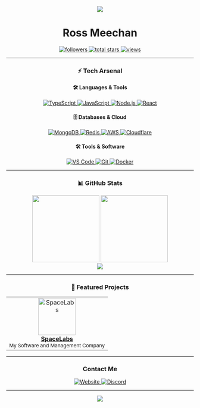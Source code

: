 <div align="center">
  <img src="https://capsule-render.vercel.app/api?type=waving&color=F54927&height=100&section=header"/>
</div>


# <div align="center">Ross Meechan</div>

<div align="center">
  <a href="https://github.com/rossmeechan?tab=followers">
    <img alt="followers" title="Follow me on Github" src="https://custom-icon-badges.demolab.com/github/followers/rossmeechan?color=F54927&labelColor=F54927&style=for-the-badge&logo=person-add&label=Follow&logoColor=white"/>
  </a>
  <a href="https://github.com/rossmeechan?tab=repositories&sort=stargazers">
    <img alt="total stars" title="Total stars on GitHub" src="https://custom-icon-badges.demolab.com/github/stars/rossmeechan?color=F54927&style=for-the-badge&labelColor=F54927&logo=star"/>
  </a>
  <a href="https://komarev.com/ghpvc/?username=rossmeechan&color=F54927&style=for-the-badge">
    <img alt="views" title="GitHub profile views" src="https://komarev.com/ghpvc/?username=rossmeechan&color=F54927&style=for-the-badge"/>
  </a>
</div>

---

### <div align="center">⚡ Tech Arsenal</div>

<div align="center">
  
  #### 🛠️ Languages & Tools
  
  <a href="https://www.typescriptlang.org/">
    <img src="https://img.shields.io/badge/TypeScript-3178C6?style=flat-square&logo=typescript&logoColor=white&labelColor=3178C6" alt="TypeScript"/>
  </a>
  <a href="https://developer.mozilla.org/en-US/docs/Web/JavaScript">
    <img src="https://img.shields.io/badge/JavaScript-F7DF1E?style=flat-square&logo=javascript&logoColor=black&labelColor=F7DF1E" alt="JavaScript"/>
  </a>
  <a href="https://nodejs.org/">
    <img src="https://img.shields.io/badge/Node.js-339933?style=flat-square&logo=nodedotjs&logoColor=white&labelColor=339933" alt="Node.js"/>
  </a>
  <a href="https://reactjs.org/">
    <img src="https://img.shields.io/badge/React-61DAFB?style=flat-square&logo=react&logoColor=black&labelColor=61DAFB" alt="React"/>
  </a>
  
  #### 🗄️ Databases & Cloud
  
  <a href="https://www.mongodb.com/">
    <img src="https://img.shields.io/badge/MongoDB-47A248?style=flat-square&logo=mongodb&logoColor=white&labelColor=47A248" alt="MongoDB"/>
  </a>
  <a href="https://redis.io/">
    <img src="https://img.shields.io/badge/Redis-DC382D?style=flat-square&logo=redis&logoColor=white&labelColor=DC382D" alt="Redis"/>
  </a>
  <a href="https://aws.amazon.com/">
    <img src="https://img.shields.io/badge/AWS-232F3E?style=flat-square&logo=amazonaws&logoColor=white&labelColor=232F3E" alt="AWS"/>
  </a>
  <a href="https://www.cloudflare.com/">
    <img src="https://img.shields.io/badge/Cloudflare-F38020?style=flat-square&logo=cloudflare&logoColor=white&labelColor=F38020" alt="Cloudflare"/>
  </a>
  
  #### 🛠️ Tools & Software
  
  <a href="https://code.visualstudio.com/">
    <img src="https://img.shields.io/badge/VS_Code-007ACC?style=flat-square&logo=visualstudiocode&logoColor=white&labelColor=007ACC" alt="VS Code"/>
  </a>
  <a href="https://git-scm.com/">
    <img src="https://img.shields.io/badge/Git-F05032?style=flat-square&logo=git&logoColor=white&labelColor=F05032" alt="Git"/>
  </a>
  <a href="https://www.docker.com/">
    <img src="https://img.shields.io/badge/Docker-2496ED?style=flat-square&logo=docker&logoColor=white&labelColor=2496ED" alt="Docker"/>
  </a>
  
</div>

---

### <div align="center">📊 GitHub Stats</div>

<div align="center">
  <img height="180em" src="https://github-readme-stats.vercel.app/api?username=rossmeechan&show_icons=true&theme=tokyonight&include_all_commits=true&count_private=true&hide_border=true&bg_color=00000000&title_color=F54927&icon_color=F54927"/>
  <img height="180em" src="https://github-readme-stats.vercel.app/api/top-langs/?username=rossmeechan&layout=compact&langs_count=6&theme=tokyonight&hide_border=true&bg_color=00000000&title_color=F54927&hide=jupyter%20notebook,tex,css,php&exclude_repo=Pacman-AI"/>
</div>

<div align="center">
  <img src="https://github-readme-streak-stats.herokuapp.com/?user=rossmeechan&theme=tokyonight&hide_border=true&background=FFFFFF00&stroke=F54927&ring=F54927&fire=F54927&currStreakLabel=F54927"/>
</div>

---

### <div align="center">🌟 Featured Projects</div>

<div align="center">
  <table>
    <tr>
      <td align="center">
        <a href="https://github.com/spacelabsclub">
          <img src="https://avatars.githubusercontent.com/u/225566408?s=96&v=4" width="100px" alt="SpaceLabs"/>
          <br/>
          <b>SpaceLabs</b>
        </a>
        <br/>
        <sub>My Software and Management Company</sub>
      </td>
    </tr>
  </table>
</div>

---

### <div align="center">Contact Me</div>

<div align="center">
  <a href="https://ross.spacelabs.club">
    <img src="https://img.shields.io/badge/Website-F54927?style=for-the-badge&logo=spaceship&logoColor=white" alt="Website"/>
  </a>
  <a href="https://discord.com/users/1057312650381504543">
    <img src="https://img.shields.io/badge/Discord-7289DA?style=for-the-badge&logo=discord&logoColor=white" alt="Discord"/>
  </a>
</div>

---

<div align="center">
  <img src="https://capsule-render.vercel.app/api?type=waving&color=F54927&height=100&section=footer"/>
</div>

